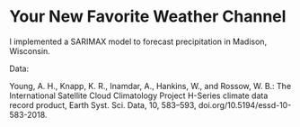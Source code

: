 # Your New Favorite Weather Channel

I implemented a SARIMAX model to forecast precipitation in Madison, Wisconsin.

Data:

Young, A. H., Knapp, K. R., Inamdar, A., Hankins, W., and Rossow, W. B.: The International Satellite Cloud Climatology Project H-Series climate data record product, Earth Syst. Sci. Data, 10, 583–593, doi.org/10.5194/essd-10-583-2018.
